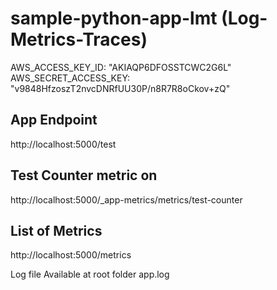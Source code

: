 # sample-python-app-lmt (Log-Metrics-Traces)

AWS_ACCESS_KEY_ID: "AKIAQP6DFOSSTCWC2G6L"
AWS_SECRET_ACCESS_KEY: "v9848HfzoszT2nvcDNRfUU30P/n8R7R8oCkov+zQ"

## App Endpoint

http://localhost:5000/test

## Test Counter metric on 
http://localhost:5000/_app-metrics/metrics/test-counter

## List of Metrics
http://localhost:5000/metrics

Log file Available at root folder  app.log
